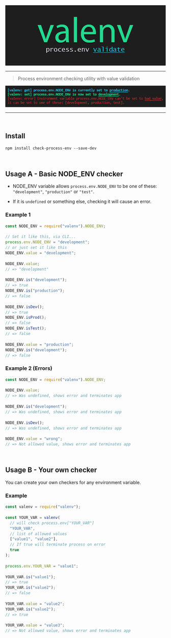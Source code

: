 <img src="./media/valenv.png" />

---

> Process environment checking utility with value validation

<img src="./media/console.png" width="600"/>

---

<br>

## Install

```
npm install check-process-env --save-dev
```

<br>

## Usage A - Basic NODE_ENV checker

- NODE_ENV variable allows `process.env.NODE_ENV` to be one of these: `"development"`, `"production"` or `"test"`.

- If it is `undefined` or something else, checking it will cause an error.

### Example 1

```js
const NODE_ENV = require("valenv").NODE_ENV;

// Set it like this, via CLI...
process.env.NODE_ENV = "development";
// or just set it like this
NODE_ENV.value = "development";

NODE_ENV.value;
// => "development"

NODE_ENV.is("development");
// => true
NODE_ENV.is("production");
// => false

NODE_ENV.isDev();
// => true
NODE_ENV.isProd();
// => false
NODE_ENV.isTest();
// => false

NODE_ENV.value = "production";
NODE_ENV.is("development");
// => false
```

### Example 2 (Errors)

```js
const NODE_ENV = require("valenv").NODE_ENV;

NODE_ENV.value;
// => Was undefined, shows error and terminates app

NODE_ENV.is("development");
// => Was undefined, shows error and terminates app

NODE_ENV.isDev();
// => Was undefined, shows error and terminates app

NODE_ENV.value = "wrong";
// => Not allowed value, shows error and terminates app
```

<br>

## Usage B - Your own checker

You can create your own checkers for any environment variable.

### Example

```js
const valenv = require("valenv");

const YOUR_VAR = valenv(
  // will check process.env["YOUR_VAR"]
  "YOUR_VAR",
  // list of allowed values
  ["value1", "value2"],
  // If true will terminate process on error
  true
);

process.env.YOUR_VAR = "value1";

YOUR_VAR.is("value1");
// => true
YOUR_VAR.is("value2");
// => false

YOUR_VAR.value = "value2";
YOUR_VAR.is("value2");
// => true

YOUR_VAR.value = "value3";
// => Not allowed value, shows error and terminates app
```
